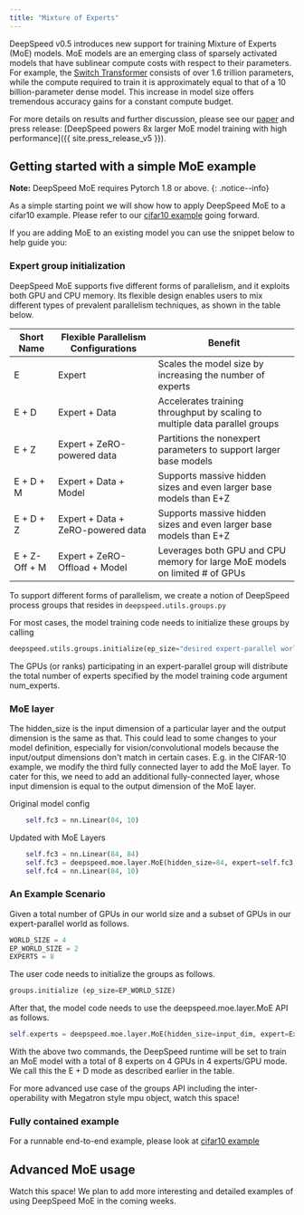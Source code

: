 ```yaml
---
title: "Mixture of Experts"
---
```


DeepSpeed v0.5 introduces new support for training Mixture of Experts (MoE) models. MoE models are an emerging class of sparsely activated models that have sublinear compute costs with respect to their parameters. For example, the [Switch Transformer](https://arxiv.org/abs/2101.03961) consists of over 1.6 trillion parameters, while the compute required to train it is approximately equal to that of a 10 billion-parameter dense model. This increase in model size offers tremendous accuracy gains for a constant compute budget.

For more details on results and further discussion, please see our [paper](https://aka.ms/zcode_moe) and press
release: [DeepSpeed powers 8x larger MoE model training with high performance]({{ site.press_release_v5 }}).

## Getting started with a simple MoE example

**Note:** DeepSpeed MoE requires Pytorch 1.8 or above.
{: .notice--info}

As a simple starting point we will show how to apply DeepSpeed MoE to a cifar10 example. Please refer to
our [cifar10 example](https://github.com/microsoft/DeepSpeedExamples/tree/master/cifar) going forward.

If you are adding MoE to an existing model you can use the snippet below to help guide you:


### Expert group initialization

DeepSpeed MoE supports five different forms of parallelism, and it exploits both GPU and CPU memory. Its flexible design enables users to mix different types of prevalent parallelism techniques, as shown in the table below. 

| Short Name       | Flexible Parallelism Configurations | Benefit                                                                     |
| ---------------- | ------------------------------------| --------------------------------------------------------------------------- | 
| E                | Expert                              | Scales the model size by increasing the number of experts                   |
| E + D            | Expert + Data                       | Accelerates training throughput by scaling to multiple data parallel groups |
| E + Z            | Expert + ZeRO-powered data          | Partitions the nonexpert parameters to support larger base models           |
| E + D + M        | Expert + Data + Model               | Supports massive hidden sizes and even larger base models than E+Z          |
| E + D + Z        | Expert + Data + ZeRO-powered data   | Supports massive hidden sizes and even larger base models than E+Z          |
| E + Z-Off + M    | Expert + ZeRO-Offload + Model       | Leverages both GPU and CPU memory for large MoE models on limited # of GPUs |

To support different forms of parallelism, we create a notion of DeepSpeed process groups that resides in ```deepspeed.utils.groups.py```

For most cases, the model training code needs to initialize these groups by calling 
```python 
deepspeed.utils.groups.initialize(ep_size="desired expert-parallel world size")
```

The GPUs (or ranks) participating in an expert-parallel group will distribute the total number of experts specified by the model training code argument num_experts.

### MoE layer

The hidden_size is the input dimension of a particular layer and the output dimension is the same as that. This could lead to some changes to your model definition, especially for vision/convolutional models because the input/output dimensions don't match in certain cases. E.g. in the CIFAR-10 example, we modify the third fully connected layer to add the MoE layer. To cater for this, we need to add an additional fully-connected layer, whose input dimension is equal to the output dimension of the MoE layer.

Original model config

```python
    self.fc3 = nn.Linear(84, 10)
```

Updated with MoE Layers

```python
    self.fc3 = nn.Linear(84, 84)
    self.fc3 = deepspeed.moe.layer.MoE(hidden_size=84, expert=self.fc3, num_experts=args.num_experts, ...)
    self.fc4 = nn.Linear(84, 10)
```

### An Example Scenario

Given a total number of GPUs in our world size and a subset of GPUs in our expert-parallel world as follows. 

```python
WORLD_SIZE = 4
EP_WORLD_SIZE = 2
EXPERTS = 8
```

The user code needs to initialize the groups as follows.

```python
groups.initialize (ep_size=EP_WORLD_SIZE)
```

After that, the model code needs to use the deepspeed.moe.layer.MoE API as follows.

```python
self.experts = deepspeed.moe.layer.MoE(hidden_size=input_dim, expert=ExpertModule(), num_experts=EXPERTS)
```
With the above two commands, the DeepSpeed runtime will be set to train an MoE model with a total of 8 experts on 4 GPUs in 4 experts/GPU mode. We call this the E + D mode as described earlier in the table. 

For more advanced use case of the groups API including the inter-operability with Megatron style mpu object, watch this space! 


### Fully contained example

For a runnable end-to-end example, please look at [cifar10 example](https://github.com/microsoft/DeepSpeedExamples/tree/master/cifar)


<!--

```python
import deepspeed

deepspeed.utils.groups.initialize()

experts = deepspeed.moe.layer.MoE(hidden_size, expert=Expert(params..), num_experts=num_experts, k=2)
```

hidden_size (int): the hidden dimension of the model.
expert (torch.nn.Module): the torch module that defines the expert (e.g., MLP, torch.linear).
num_experts (int, optional): default=1, the total number of experts per layer.
k (int, optional): default=1, top-k gating value, only supports k=1 or k=2.
output_dropout_prob (float, optional): default=0.5, output dropout probability.
capacity_factor (float, optional): default=1.0, the capacity of the expert at training time.
eval_capacity_factor (float, optional): default=1.0, the capacity of the expert at eval time.
min_capacity (int, optional): default=4, min number of tokens per expert.
noisy_gate_policy (str, optional): default=None, noisy gate policy, valid options are 'Jitter', 'RSample' or 'None'.
-->



## Advanced MoE usage

Watch this space! We plan to add more interesting and detailed examples of using DeepSpeed MoE in the coming weeks.
